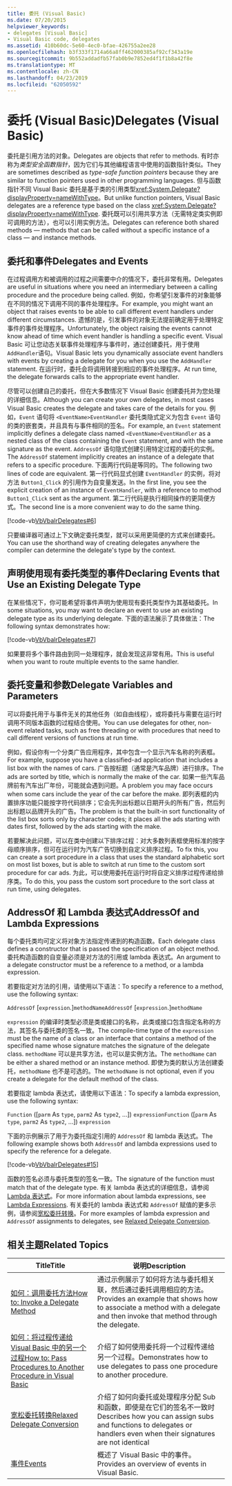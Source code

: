 ```yaml
---
title: 委托 (Visual Basic)
ms.date: 07/20/2015
helpviewer_keywords:
- delegates [Visual Basic]
- Visual Basic code, delegates
ms.assetid: 410b60dc-5e60-4ec0-bfae-426755a2ee28
ms.openlocfilehash: b3f333f1714a66a8ff462000385af92cf343a19e
ms.sourcegitcommit: 9b552addadfb57fab0b9e7852ed4f1f1b8a42f8e
ms.translationtype: MT
ms.contentlocale: zh-CN
ms.lasthandoff: 04/23/2019
ms.locfileid: "62050592"
---
```

# <a name="delegates-visual-basic"></a><span data-ttu-id="80891-102">委托 (Visual Basic)</span><span class="sxs-lookup"><span data-stu-id="80891-102">Delegates (Visual Basic)</span></span>

<span data-ttu-id="80891-103">委托是引用方法的对象。</span><span class="sxs-lookup"><span data-stu-id="80891-103">Delegates are objects that refer to methods.</span></span> <span data-ttu-id="80891-104">有时亦称为*类型安全函数指针*，因为它们与其他编程语言中使用的函数指针类似。</span><span class="sxs-lookup"><span data-stu-id="80891-104">They are sometimes described as *type-safe function pointers* because they are similar to function pointers used in other programming languages.</span></span> <span data-ttu-id="80891-105">但与函数指针不同 Visual Basic 委托是基于类的引用类型<xref:System.Delegate?displayProperty=nameWithType>。</span><span class="sxs-lookup"><span data-stu-id="80891-105">But unlike function pointers, Visual Basic delegates are a reference type based on the class <xref:System.Delegate?displayProperty=nameWithType>.</span></span> <span data-ttu-id="80891-106">委托既可以引用共享方法（无需特定类实例即可调用的方法），也可以引用实例方法。</span><span class="sxs-lookup"><span data-stu-id="80891-106">Delegates can reference both shared methods — methods that can be called without a specific instance of a class — and instance methods.</span></span>

## <a name="delegates-and-events"></a><span data-ttu-id="80891-107">委托和事件</span><span class="sxs-lookup"><span data-stu-id="80891-107">Delegates and Events</span></span>

<span data-ttu-id="80891-108">在过程调用方和被调用的过程之间需要中介的情况下，委托非常有用。</span><span class="sxs-lookup"><span data-stu-id="80891-108">Delegates are useful in situations where you need an intermediary between a calling procedure and the procedure being called.</span></span> <span data-ttu-id="80891-109">例如，你希望引发事件的对象能够在不同的情况下调用不同的事件处理程序。</span><span class="sxs-lookup"><span data-stu-id="80891-109">For example, you might want an object that raises events to be able to call different event handlers under different circumstances.</span></span> <span data-ttu-id="80891-110">遗憾的是，引发事件的对象无法提前确定用于处理特定事件的事件处理程序。</span><span class="sxs-lookup"><span data-stu-id="80891-110">Unfortunately, the object raising the events cannot know ahead of time which event handler is handling a specific event.</span></span> <span data-ttu-id="80891-111">Visual Basic 可让您动态关联事件处理程序与事件时，通过创建委托，用于使用`AddHandler`语句。</span><span class="sxs-lookup"><span data-stu-id="80891-111">Visual Basic lets you dynamically associate event handlers with events by creating a delegate for you when you use the `AddHandler` statement.</span></span> <span data-ttu-id="80891-112">在运行时，委托会将调用转接到相应的事件处理程序。</span><span class="sxs-lookup"><span data-stu-id="80891-112">At run time, the delegate forwards calls to the appropriate event handler.</span></span>

<span data-ttu-id="80891-113">尽管可以创建自己的委托，但在大多数情况下 Visual Basic 创建委托并为您处理的详细信息。</span><span class="sxs-lookup"><span data-stu-id="80891-113">Although you can create your own delegates, in most cases Visual Basic creates the delegate and takes care of the details for you.</span></span> <span data-ttu-id="80891-114">例如，`Event` 语句将 `<EventName>EventHandler` 委托类隐式定义为包含 `Event` 语句的类的嵌套类，并且具有与事件相同的签名。</span><span class="sxs-lookup"><span data-stu-id="80891-114">For example, an `Event` statement implicitly defines a delegate class named `<EventName>EventHandler` as a nested class of the class containing the `Event` statement, and with the same signature as the event.</span></span> <span data-ttu-id="80891-115">`AddressOf` 语句隐式创建引用特定过程的委托的实例。</span><span class="sxs-lookup"><span data-stu-id="80891-115">The `AddressOf` statement implicitly creates an instance of a delegate that refers to a specific procedure.</span></span> <span data-ttu-id="80891-116">下面两行代码是等同的。</span><span class="sxs-lookup"><span data-stu-id="80891-116">The following two lines of code are equivalent.</span></span> <span data-ttu-id="80891-117">第一行代码显式创建 `EventHandler` 的实例，将对方法 `Button1_Click` 的引用作为自变量发送。</span><span class="sxs-lookup"><span data-stu-id="80891-117">In the first line, you see the explicit creation of an instance of `EventHandler`, with a reference to method `Button1_Click` sent as the argument.</span></span> <span data-ttu-id="80891-118">第二行代码是执行相同操作的更简便方式。</span><span class="sxs-lookup"><span data-stu-id="80891-118">The second line is a more convenient way to do the same thing.</span></span>

[!code-vb[VbVbalrDelegates#6](~/samples/snippets/visualbasic/VS_Snippets_VBCSharp/VbVbalrDelegates/VB/Class1.vb#6)]

<span data-ttu-id="80891-119">只要编译器可通过上下文确定委托类型，就可以采用更简便的方式来创建委托。</span><span class="sxs-lookup"><span data-stu-id="80891-119">You can use the shorthand way of creating delegates anywhere the compiler can determine the delegate's type by the context.</span></span>

## <a name="declaring-events-that-use-an-existing-delegate-type"></a><span data-ttu-id="80891-120">声明使用现有委托类型的事件</span><span class="sxs-lookup"><span data-stu-id="80891-120">Declaring Events that Use an Existing Delegate Type</span></span>

<span data-ttu-id="80891-121">在某些情况下，你可能希望将事件声明为使用现有委托类型作为其基础委托。</span><span class="sxs-lookup"><span data-stu-id="80891-121">In some situations, you may want to declare an event to use an existing delegate type as its underlying delegate.</span></span> <span data-ttu-id="80891-122">下面的语法展示了具体做法：</span><span class="sxs-lookup"><span data-stu-id="80891-122">The following syntax demonstrates how:</span></span>

[!code-vb[VbVbalrDelegates#7](~/samples/snippets/visualbasic/VS_Snippets_VBCSharp/VbVbalrDelegates/VB/Class1.vb#7)]

<span data-ttu-id="80891-123">如果要将多个事件路由到同一处理程序，就会发现这非常有用。</span><span class="sxs-lookup"><span data-stu-id="80891-123">This is useful when you want to route multiple events to the same handler.</span></span>

## <a name="delegate-variables-and-parameters"></a><span data-ttu-id="80891-124">委托变量和参数</span><span class="sxs-lookup"><span data-stu-id="80891-124">Delegate Variables and Parameters</span></span>

<span data-ttu-id="80891-125">可以将委托用于与事件无关的其他任务（如自由线程），或将委托与需要在运行时调用不同版本函数的过程结合使用。</span><span class="sxs-lookup"><span data-stu-id="80891-125">You can use delegates for other, non-event related tasks, such as free threading or with procedures that need to call different versions of functions at run time.</span></span>

<span data-ttu-id="80891-126">例如，假设你有一个分类广告应用程序，其中包含一个显示汽车名称的列表框。</span><span class="sxs-lookup"><span data-stu-id="80891-126">For example, suppose you have a classified-ad application that includes a list box with the names of cars.</span></span> <span data-ttu-id="80891-127">广告按标题（通常是汽车品牌）进行排序。</span><span class="sxs-lookup"><span data-stu-id="80891-127">The ads are sorted by title, which is normally the make of the car.</span></span> <span data-ttu-id="80891-128">如果一些汽车品牌前有汽车出厂年份，可能就会遇到问题。</span><span class="sxs-lookup"><span data-stu-id="80891-128">A problem you may face occurs when some cars include the year of the car before the make.</span></span> <span data-ttu-id="80891-129">即列表框的内置排序功能只能按字符代码排序；它会先列出标题以日期开头的所有广告，然后列出标题以品牌开头的广告。</span><span class="sxs-lookup"><span data-stu-id="80891-129">The problem is that the built-in sort functionality of the list box sorts only by character codes; it places all the ads starting with dates first, followed by the ads starting with the make.</span></span>

<span data-ttu-id="80891-130">若要解决此问题，可以在类中创建以下排序过程：对大多数列表框使用标准的按字母顺序排序，但可在运行时为汽车广告切换到自定义排序过程。</span><span class="sxs-lookup"><span data-stu-id="80891-130">To fix this, you can create a sort procedure in a class that uses the standard alphabetic sort on most list boxes, but is able to switch at run time to the custom sort procedure for car ads.</span></span> <span data-ttu-id="80891-131">为此，可以使用委托在运行时将自定义排序过程传递给排序类。</span><span class="sxs-lookup"><span data-stu-id="80891-131">To do this, you pass the custom sort procedure to the sort class at run time, using delegates.</span></span>

## <a name="addressof-and-lambda-expressions"></a><span data-ttu-id="80891-132">AddressOf 和 Lambda 表达式</span><span class="sxs-lookup"><span data-stu-id="80891-132">AddressOf and Lambda Expressions</span></span>

<span data-ttu-id="80891-133">每个委托类均可定义将对象方法指定传递到的构造函数。</span><span class="sxs-lookup"><span data-stu-id="80891-133">Each delegate class defines a constructor that is passed the specification of an object method.</span></span> <span data-ttu-id="80891-134">委托构造函数的自变量必须是对方法的引用或 lambda 表达式。</span><span class="sxs-lookup"><span data-stu-id="80891-134">An argument to a delegate constructor must be a reference to a method, or a lambda expression.</span></span>

<span data-ttu-id="80891-135">若要指定对方法的引用，请使用以下语法：</span><span class="sxs-lookup"><span data-stu-id="80891-135">To specify a reference to a method, use the following syntax:</span></span>

<span data-ttu-id="80891-136">`AddressOf` [`expression`.]`methodName`</span><span class="sxs-lookup"><span data-stu-id="80891-136">`AddressOf` [`expression`.]`methodName`</span></span>

<span data-ttu-id="80891-137">`expression` 的编译时类型必须是类或接口的名称，此类或接口包含指定名称的方法，其签名与委托类的签名一致。</span><span class="sxs-lookup"><span data-stu-id="80891-137">The compile-time type of the `expression` must be the name of a class or an interface that contains a method of the specified name whose signature matches the signature of the delegate class.</span></span> <span data-ttu-id="80891-138">`methodName` 可以是共享方法，也可以是实例方法。</span><span class="sxs-lookup"><span data-stu-id="80891-138">The `methodName` can be either a shared method or an instance method.</span></span> <span data-ttu-id="80891-139">即使为类的默认方法创建委托，`methodName` 也不是可选的。</span><span class="sxs-lookup"><span data-stu-id="80891-139">The `methodName` is not optional, even if you create a delegate for the default method of the class.</span></span>

<span data-ttu-id="80891-140">若要指定 lambda 表达式，请使用以下语法：</span><span class="sxs-lookup"><span data-stu-id="80891-140">To specify a lambda expression, use the following syntax:</span></span>

<span data-ttu-id="80891-141">`Function` ([`parm` As `type`, `parm2` As `type2`, ...]) `expression`</span><span class="sxs-lookup"><span data-stu-id="80891-141">`Function` ([`parm` As `type`, `parm2` As `type2`, ...]) `expression`</span></span>

<span data-ttu-id="80891-142">下面的示例展示了用于为委托指定引用的 `AddressOf` 和 lambda 表达式。</span><span class="sxs-lookup"><span data-stu-id="80891-142">The following example shows both `AddressOf` and lambda expressions used to specify the reference for a delegate.</span></span>

[!code-vb[VbVbalrDelegates#15](~/samples/snippets/visualbasic/VS_Snippets_VBCSharp/VbVbalrDelegates/VB/Class2.vb#15)]

<span data-ttu-id="80891-143">函数的签名必须与委托类型的签名一致。</span><span class="sxs-lookup"><span data-stu-id="80891-143">The signature of the function must match that of the delegate type.</span></span> <span data-ttu-id="80891-144">有关 lambda 表达式的详细信息，请参阅 [Lambda 表达式](../../../../visual-basic/programming-guide/language-features/procedures/lambda-expressions.md)。</span><span class="sxs-lookup"><span data-stu-id="80891-144">For more information about lambda expressions, see [Lambda Expressions](../../../../visual-basic/programming-guide/language-features/procedures/lambda-expressions.md).</span></span> <span data-ttu-id="80891-145">有关委托的 lambda 表达式和 `AddressOf` 赋值的更多示例，请参阅[宽松委托转换](../../../../visual-basic/programming-guide/language-features/delegates/relaxed-delegate-conversion.md)。</span><span class="sxs-lookup"><span data-stu-id="80891-145">For more examples of lambda expression and `AddressOf` assignments to delegates, see [Relaxed Delegate Conversion](../../../../visual-basic/programming-guide/language-features/delegates/relaxed-delegate-conversion.md).</span></span>

## <a name="related-topics"></a><span data-ttu-id="80891-146">相关主题</span><span class="sxs-lookup"><span data-stu-id="80891-146">Related Topics</span></span>

|<span data-ttu-id="80891-147">Title</span><span class="sxs-lookup"><span data-stu-id="80891-147">Title</span></span>|<span data-ttu-id="80891-148">说明</span><span class="sxs-lookup"><span data-stu-id="80891-148">Description</span></span>|
|-----------|-----------------|
|[<span data-ttu-id="80891-149">如何：调用委托方法</span><span class="sxs-lookup"><span data-stu-id="80891-149">How to: Invoke a Delegate Method</span></span>](../../../../visual-basic/programming-guide/language-features/delegates/how-to-invoke-a-delegate-method.md)|<span data-ttu-id="80891-150">通过示例展示了如何将方法与委托相关联，然后通过委托调用相应的方法。</span><span class="sxs-lookup"><span data-stu-id="80891-150">Provides an example that shows how to associate a method with a delegate and then invoke that method through the delegate.</span></span>|
|[<span data-ttu-id="80891-151">如何：将过程传递给 Visual Basic 中的另一个过程</span><span class="sxs-lookup"><span data-stu-id="80891-151">How to: Pass Procedures to Another Procedure in Visual Basic</span></span>](../../../../visual-basic/programming-guide/language-features/delegates/how-to-pass-procedures-to-another-procedure.md)|<span data-ttu-id="80891-152">介绍了如何使用委托将一个过程传递给另一个过程。</span><span class="sxs-lookup"><span data-stu-id="80891-152">Demonstrates how to use delegates to pass one procedure to another procedure.</span></span>|
|[<span data-ttu-id="80891-153">宽松委托转换</span><span class="sxs-lookup"><span data-stu-id="80891-153">Relaxed Delegate Conversion</span></span>](../../../../visual-basic/programming-guide/language-features/delegates/relaxed-delegate-conversion.md)|<span data-ttu-id="80891-154">介绍了如何向委托或处理程序分配 Sub 和函数，即使是在它们的签名不一致时</span><span class="sxs-lookup"><span data-stu-id="80891-154">Describes how you can assign subs and functions to delegates or handlers even when their signatures are not identical</span></span>|
|[<span data-ttu-id="80891-155">事件</span><span class="sxs-lookup"><span data-stu-id="80891-155">Events</span></span>](../../../../visual-basic/programming-guide/language-features/events/index.md)|<span data-ttu-id="80891-156">概述了 Visual Basic 中的事件。</span><span class="sxs-lookup"><span data-stu-id="80891-156">Provides an overview of events in Visual Basic.</span></span>|
